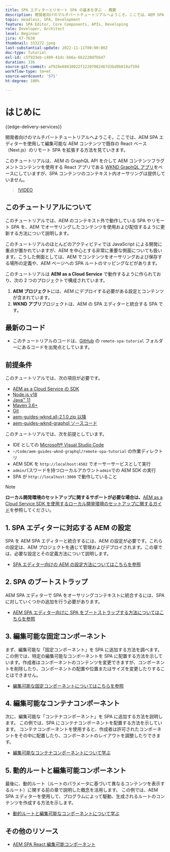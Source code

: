 ```yaml
---
title: SPA エディターとリモート SPA の基本を学ぶ - 概要
description: 開発者向けのマルチパートチュートリアルへようこそ。ここでは、AEM SPA エディターを使用して編集可能な AEM コンテンツで既存のリモート SPA を拡張する方法を見ていきます。
topic: Headless, SPA, Development
feature: SPA Editor, Core Components, APIs, Developing
role: Developer, Architect
level: Beginner
jira: KT-7630
thumbnail: 333272.jpeg
last-substantial-update: 2022-11-11T00:00:00Z
doc-type: Tutorial
exl-id: c5f933eb-c409-41dc-bb6a-6b2220dfbb47
duration: 336
source-git-commit: af928e60410022f12207082467d3bd9b818af59d
workflow-type: tm+mt
source-wordcount: '571'
ht-degree: 100%

---
```


# はじめに

{{edge-delivery-services}}

開発者向けのマルチパートチュートリアルへようこそ。ここでは、AEM SPA エディターを使用して編集可能な AEM コンテンツで既存の React ベース（Next.js）のリモート SPA を拡張する方法を見ていきます。

このチュートリアルは、AEM の GraphQL API を介して AEM コンテンツフラグメントコンテンツを使用する React アプリである [WKND GraphQL アプリ](https://experienceleague.adobe.com/docs/experience-manager-learn/getting-started-with-aem-headless/graphql/overview.html?lang=ja)をベースにしていますが、SPA コンテンツのコンテキスト内オーサリングは提供していません。

>[!VIDEO](https://video.tv.adobe.com/v/333272?quality=12&learn=on)

## このチュートリアルについて

このチュートリアルでは、AEM のコンテキスト外で動作している SPA やリモート SPA を、AEM でオーサリングしたコンテンツを使用および配信するように更新する方法について説明します。

このチュートリアルのほとんどのアクティビティでは JavaScript による開発に重点が置かれていますが、AEM を中心とする非常に重要な側面についても扱います。こうした側面としては、AEM でコンテンツをオーサリングおよび保存する場所の定義や、AEM ページへの SPA ルートのマッピングなどがあります。

このチュートリアルは **AEM as a Cloud Service** で動作するように作られており、次の 2 つのプロジェクトで構成されています。

1. __AEM プロジェクト__&#x200B;には、AEM にデプロイする必要がある設定とコンテンツが含まれています。
1. __WKND アプリ__&#x200B;プロジェクトは、AEM の SPA エディターと統合する SPA です。

## 最新のコード

+ このチュートリアルのコードは、[GitHub](https://github.com/adobe/aem-guides-wknd-graphql/tree/main/remote-spa-tutorial) の `remote-spa-tutorial` フォルダーにあるコードを出発点としています。

## 前提条件

このチュートリアルでは、次の項目が必要です。

+ [AEM as a Cloud Service の SDK](https://experienceleague.adobe.com/docs/experience-manager-learn/cloud-service/local-development-environment-set-up/aem-runtime.html?lang=ja)
+ [Node.js v18](https://nodejs.org/ja/)
+ [Java™ 11](https://downloads.experiencecloud.adobe.com/content/software-distribution/en/general.html)
+ [Maven 3.6+](https://maven.apache.org/)
+ [Git](https://git-scm.com/downloads)
+ [aem-guides-wknd.all-2.1.0.zip 以降](https://github.com/adobe/aem-guides-wknd/releases)
+ [aem-guides-wknd-graphql ソースコード](https://github.com/adobe/aem-guides-wknd-graphql/tree/main)

このチュートリアルでは、次を前提としています。

+ IDE としての [Microsoft® Visual Studio Code](https://visualstudio.microsoft.com/)
+ `~/Code/aem-guides-wknd-graphql/remote-spa-tutorial` の作業ディレクトリ
+ AEM SDK を `http://localhost:4502` でオーサーサービスとして実行
+ `admin`パスワードを持つローカルアカウント`admin`での AEM SDK の実行
+ SPA が `http://localhost:3000` で動作していること

>[!NOTE]
>
> **ローカル開発環境のセットアップに関するサポートが必要な場合は、**[AEM as a Cloud Service SDK を使用するローカル開発環境のセットアップに関するガイド](https://experienceleague.adobe.com/docs/experience-manager-learn/cloud-service/local-development-environment-set-up/overview.html?lang=ja)を参照してください。

## 1. SPA エディターに対応する AEM の設定

SPA を AEM SPA エディターと統合するには、AEM の設定が必要です。これらの設定は、AEM プロジェクトを通じて管理およびデプロイされます。この章では、必要な設定とその定義方法について説明します。

+ [SPA エディター向けの AEM の設定方法についてはこちらを参照](./aem-configure.md)

## 2. SPA のブートストラップ

AEM SPA エディターで SPA をオーサリングコンテキストに統合するには、SPA に対していくつかの追加を行う必要があります。

+ [AEM SPA エディター向けに SPA をブートストラップする方法についてはこちらを参照](./spa-bootstrap.md)

## 3. 編集可能な固定コンポーネント

まず、編集可能な「固定コンポーネント」を SPA に追加する方法を調べます。この例では、特定の編集可能なコンポーネントを SPA に配置する方法を示しています。作成者はコンポーネントのコンテンツを変更できますが、コンポーネントを削除したり、コンポーネントの配置や位置またはサイズを変更したりすることはできません。

+ [編集可能な固定コンポーネントについてはこちらを参照](./spa-fixed-component.md)

## 4. 編集可能なコンテナコンポーネント

次に、編集可能な「コンテナコンポーネント」を SPA に追加する方法を説明します。 この例では、SPA にコンテナコンポーネントを配置する方法を示しています。 コンテナコンポーネントを使用すると、作成者は許可されたコンポーネントをその中に配置したり、コンポーネントのレイアウトを調整したりできます。

+ [編集可能なコンテナコンポーネントについて学ぶ](./spa-container-component.md)

## 5. 動的ルートと編集可能コンポーネント

最後に、動的ルート（ルートのパラメータに基づいて異なるコンテンツを表示するルート）に関する前の章で説明した概念を活用します。 この例では、AEM SPA エディターを使用して、プログラムによって駆動、生成されるルートのコンテンツを作成する方法を示します。

+ [動的ルートと編集可能なコンポーネントについて学ぶ](./spa-dynamic-routes.md)

## その他のリソース

+ [AEM SPA React 編集可能コンポーネント](https://www.npmjs.com/package/@adobe/aem-react-editable-components)
